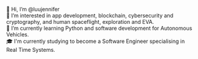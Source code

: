 👋 Hi, I’m @luujennifer  
👀 I’m interested in app development, blockchain, cybersecurity and cryptography, and human spaceflight, exploration and EVA.  
🌱 I’m currently learning Python and software development for Autonomous Vehicles.  
🎓 I'm currently studying to become a Software Engineer specialising in Real Time Systems.

<!---
luujennifer/luujennifer is a ✨ special ✨ repository because its `README.md` (this file) appears on your GitHub profile.
You can click the Preview link to take a look at your changes.
--->
